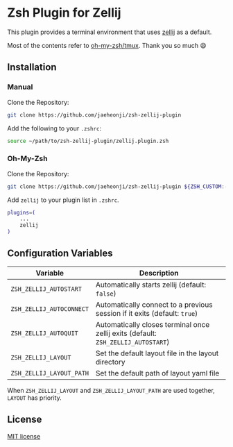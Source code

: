 # Zsh Plugin for Zellij

This plugin provides a terminal environment that uses [zellij](https://github.com/zellij-org/zellij) as a default.

Most of the contents refer to [oh-my-zsh/tmux](https://github.com/ohmyzsh/ohmyzsh/tree/master/plugins/tmux). Thank you so much :smile:

## Installation

### Manual

Clone the Repository:

```bash
git clone https://github.com/jaeheonji/zsh-zellij-plugin
```

Add the following to your `.zshrc`:

```bash
source ~/path/to/zsh-zellij-plugin/zellij.plugin.zsh
```

### Oh-My-Zsh

Clone the Repository:

```bash
git clone https://github.com/jaeheonji/zsh-zellij-plugin ${ZSH_CUSTOM:-$HOME/.oh-my-zsh/custom}/plugins/zellij
```

Add `zellij` to your plugin list in `.zshrc`.

```bash
plugins=(
    ...
    zellij
)
```

## Configuration Variables

| Variable                 | Description                                                                       |
|--------------------------|-----------------------------------------------------------------------------------|
| `ZSH_ZELLIJ_AUTOSTART`   | Automatically starts zellij (default: `false`)                                    |
| `ZSH_ZELLIJ_AUTOCONNECT` | Automatically connect to a previous session if it exits (default: `true`)         |
| `ZSH_ZELLIJ_AUTOQUIT`    | Automatically closes terminal once zellij exits (default: `ZSH_ZELLIJ_AUTOSTART`) |
| `ZSH_ZELLIJ_LAYOUT`      | Set the default layout file in the layout directory                               |
| `ZSH_ZELLIJ_LAYOUT_PATH` | Set the default path of layout yaml file                                          |

When `ZSH_ZELLIJ_LAYOUT` and `ZSH_ZELLIJ_LAYOUT_PATH` are used together, `LAYOUT` has priority.

## License

[MIT license](LICENSE)
